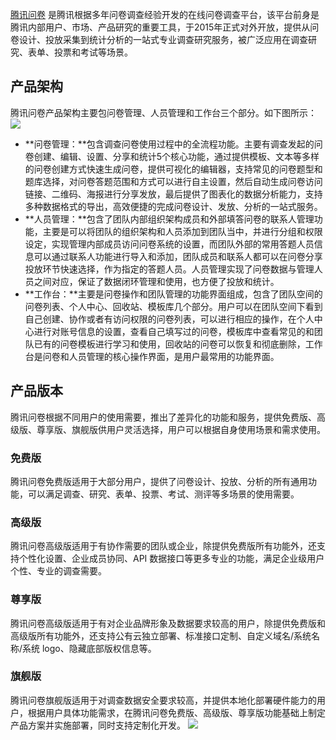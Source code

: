 [腾讯问卷](https://wj.qq.com) 是腾讯根据多年问卷调查经验开发的在线问卷调查平台，该平台前身是腾讯内部用户、市场、产品研究的重要工具，于2015年正式对外开放，提供从问卷设计、投放采集到统计分析的一站式专业调查研究服务，被广泛应用在调查研究、表单、投票和考试等场景。

## 产品架构
腾讯问卷产品架构主要包问卷管理、人员管理和工作台三个部分。如下图所示：
![](https://qcloudimg.tencent-cloud.cn/raw/dcb6f376e8db21698fe95bc7104dfb1c.png)
- **问卷管理：**包含调查问卷使用过程中的全流程功能。主要有调查发起的问卷创建、编辑、设置、分享和统计5个核心功能，通过提供模板、文本等多样的问卷创建方式快速生成问卷，提供可视化的编辑器，支持常见的问卷题型和题库选择，对问卷答题范围和方式可以进行自主设置，然后自动生成问卷访问链接、二维码、海报进行分享发放，最后提供了图表化的数据分析能力，支持多种数据格式的导出，高效便捷的完成问卷设计、发放、分析的一站式服务。
- **人员管理：**包含了团队内部组织架构成员和外部填答问卷的联系人管理功能，主要是可以将团队的组织架构和人员添加到团队当中，并进行分组和权限设定，实现管理内部成员访问问卷系统的设置，而团队外部的常用答题人员信息可以通过联系人功能进行导入和添加，团队成员和联系人都可以在问卷分享投放环节快速选择，作为指定的答题人员。人员管理实现了问卷数据与管理人员之间对应，保证了数据闭环管理和使用，也方便了投放和统计。
- **工作台：**主要是问卷操作和团队管理的功能界面组成，包含了团队空间的问卷列表、个人中心、回收站、模板库几个部分。用户可以在团队空间下看到自己创建、协作或者有访问权限的问卷列表，可以进行相应的操作，在个人中心进行对账号信息的设置，查看自己填写过的问卷，模板库中查看常见的和团队已有的问卷模板进行学习和使用，回收站的问卷可以恢复和彻底删除，工作台是问卷和人员管理的核心操作界面，是用户最常用的功能界面。




## 产品版本
腾讯问卷根据不同用户的使用需要，推出了差异化的功能和服务，提供免费版、高级版、尊享版、旗舰版供用户灵活选择，用户可以根据自身使用场景和需求使用。
### 免费版
腾讯问卷免费版适用于大部分用户，提供了问卷设计、投放、分析的所有通用功能，可以满足调查、研究、表单、投票、考试、测评等多场景的使用需要。
### 高级版
腾讯问卷高级版适用于有协作需要的团队或企业，除提供免费版所有功能外，还支持个性化设置、企业成员协同、API 数据接口等更多专业的功能，满足企业级用户个性、专业的调查需要。
### 尊享版
腾讯问卷高级版适用于有对企业品牌形象及数据要求较高的用户，除提供免费版和高级版所有功能外，还支持公有云独立部署、标准接口定制、自定义域名/系统名称/系统 logo、隐藏底部版权信息等。
### 旗舰版
腾讯问卷旗舰版适用于对调查数据安全要求较高，并提供本地化部署硬件能力的用户，根据用户具体功能需求，在腾讯问卷免费版、高级版、尊享版功能基础上制定产品方案并实施部署，同时支持定制化开发。
![](https://qcloudimg.tencent-cloud.cn/raw/afe49ba0331e621c22171488966623c9.png)
